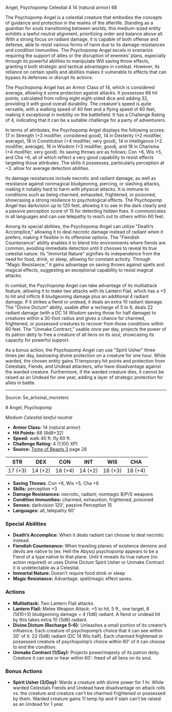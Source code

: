 <MonsterName/>Angel, Psychopomp</MonsterName>
<CreatureType/>Celestial</CreatureType>
<CR/>4</CR>
<AC/>14 (natural armor)</AC>
<HP/>68</HP>
<summary>The Psychopomp Angel is a celestial creature that embodies the concepts of guidance and protection in the realms of the afterlife. Standing as a guardian for souls transitioning between worlds, this medium-sized entity exhibits a lawful neutral alignment, prioritizing order and balance above all. With a strong focus on radiant damage, it is capable of both offense and defense, able to resist various forms of harm due to its damage resistances and condition immunities. The Psychopomp Angel excels in scenarios requiring the support of allies or the disruption of enemies’ plans, especially through its powerful abilities to manipulate Will saving throw effects, granting it both strategic and tactical advantages in combat. However, its reliance on certain spells and abilities makes it vulnerable to effects that can bypass its defenses or disrupt its actions.</summary>

<detail>

The Psychopomp Angel has an Armor Class of 14, which is considered average, allowing it some protection against attacks. It possesses 68 hit points, calculated from rolling eight eight-sided dice and adding 32, providing it with good overall durability. The creature's speed is quite versatile, with a walking speed of 40 feet and a flying speed of 60 feet, making it exceptional in mobility on the battlefield. It has a Challenge Rating of 4, indicating that it can be a suitable challenge for a party of adventurers.

In terms of attributes, the Psychopomp Angel displays the following scores: 17 in Strength (+3 modifier, considered good), 14 in Dexterity (+2 modifier, average), 18 in Constitution (+4 modifier, very good), 14 in Intelligence (+2 modifier, average), 16 in Wisdom (+3 modifier, good), and 18 in Charisma (+4 modifier, very good). Its saving throws are as follows: Con +6, Wis +5, and Cha +6, all of which reflect a very good capability to resist effects targeting those attributes. The skills it possesses, particularly perception at +3, allow for average detection abilities. 

Its damage resistances include necrotic and radiant damage, as well as resistance against nonmagical bludgeoning, piercing, or slashing attacks, making it notably hard to harm with physical attacks. It is immune to conditions such as being charmed, exhausted, frightened, or poisoned, showcasing a strong resilience to psychological effects. The Psychopomp Angel has darkvision up to 120 feet, allowing it to see in the dark clearly and a passive perception score of 15 for detecting hidden foes. It communicates in all languages and can use telepathy to reach out to others within 60 feet.

Among its special abilities, the Psychopomp Angel can utilize "Death’s Accomplice," allowing it to deal necrotic damage instead of radiant when it prefers, making it flexible in its offensive options. The "Fiendish Countenance" ability enables it to blend into environments where fiends are common, avoiding immediate detection until it chooses to reveal its true celestial nature. Its "Immortal Nature" signifies its independence from the need for food, drink, or sleep, allowing for constant activity. Through "Magic Resistance," it gains advantage on saving throws against spells and magical effects, suggesting an exceptional capability to resist magical attacks.

In combat, the Psychopomp Angel can take advantage of its multiattack feature, allowing it to make two attacks with its Lantern Flail, which has a +5 to hit and inflicts 8 bludgeoning damage plus an additional 4 radiant damage. If it strikes a fiend or undead, it deals an extra 10 radiant damage. The "Divine Dictum" ability, usable after a recharge of 5 to 6, deals 22 radiant damage (with a DC 14 Wisdom saving throw for half damage) to creatures within a 30-foot radius and gives a chance for charmed, frightened, or possessed creatures to recover from those conditions within 60 feet. The "Unmake Contract," usable once per day, projects the power of its patron deity to free a creature of all liens on its soul, showcasing its capacity for powerful support.

As a bonus action, the Psychopomp Angel can use "Spirit Usher" three times per day, bestowing divine protection on a creature for one hour. While warded, the chosen entity gains 11 temporary hit points and protection from Celestials, Fiends, and Undead attackers, who have disadvantage against the warded creature. Furthermore, if the warded creature dies, it cannot be raised as an Undead for one year, adding a layer of strategic protection for allies in battle.</detail>



---

Source: 5e_artisinal_monsters

<statblock>
# Angel, Psychopomp

*Medium* *Celestial* *lawful neutral*

- **Armor Class:** 14 (natural armor)
- **Hit Points:** 68 (8d8+32)
- **Speed:** walk 40 ft. fly 60 ft.
- **Challenge Rating:** 4 (1,100 XP)
- **Source:** [Tome of Beasts 3](https://koboldpress.com/kpstore/product/tome-of-beasts-3-for-5th-edition/) page 28

| STR | DEX | CON | INT | WIS | CHA |
| --- | --- | --- | --- | --- | --- |
| 17 (+3) | 14 (+2) | 18 (+4) | 14 (+2) | 16 (+3) | 18 (+4) |

- **Saving Throws**: Con +6, Wis +5, Cha +6
- **Skills:** perception +3
- **Damage Resistances:** necrotic, radiant; nonmagic B/P/S weapons
- **Condition Immunities:** charmed, exhaustion, frightened, poisoned
- **Senses:** darkvision 120', passive Perception 15
- **Languages:** all, telepathy 60'

### Special Abilities

- **Death’s Accomplice:** When it deals radiant can choose to deal necrotic instead.
- **Fiendish Countenance:** When traveling planes of existence demons and devils are native to (ex: Hell the Abyss) psychopomp appears to be a Fiend of a type native to that plane. Until it reveals its true nature (no action required) or uses Divine Dictum Spirit Usher or Unmake Contract it is undetectable as a Celestial.
- **Immortal Nature:** Doesn't require food drink or sleep
- **Magic Resistance:** Advantage: spell/magic effect saves.

### Actions

- **Multiattack:** Two Lantern Flail attacks.
- **Lantern Flail:** Melee Weapon Attack: +5 to hit, 5 ft., one target, 8 (1d10+3) bludgeoning damage + 4 (1d8) radiant. A fiend or undead hit by this takes extra 10 (3d6) radiant.
- **Divine Dictum (Recharge 5–6):** Unleashes a small portion of its creator’s influence. Each creature of psychopomp’s choice that it can see within 30' of it: 22 (5d8) radiant (DC 14 Wis half). Each charmed frightened or possessed creature of psychopomp’s choice within 60' of it can choose to end the condition.
- **Unmake Contract (1/Day):** Projects power/majesty of its patron deity. Creature it can see or hear within 60': freed of all liens on its soul.

### Bonus Actions

- **Spirit Usher (3/Day):** Wards a creature with divine power for 1 hr. While warded Celestials Fiends and Undead have disadvantage on attack rolls vs. the creature and creature can’t be charmed frightened or possessed by them. Warded creature gains 11 temp hp and if slain can’t be raised as an Undead for 1 year.


</statblock>


